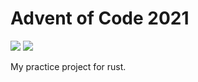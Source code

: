 # Advent of Code 2021
![](https://img.shields.io/badge/stars%20⭐-14-yellow)
![](https://img.shields.io/badge/days%20completed-7-red)

My practice project for rust.
